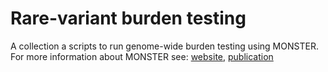 # Rare-variant burden testing

A collection a scripts to run genome-wide burden testing using MONSTER. 
For more information about MONSTER see: [website](http://www.stat.uchicago.edu/~mcpeek/software/MONSTER/), [publication](http://onlinelibrary.wiley.com/doi/10.1002/gepi.21775/abstract)

